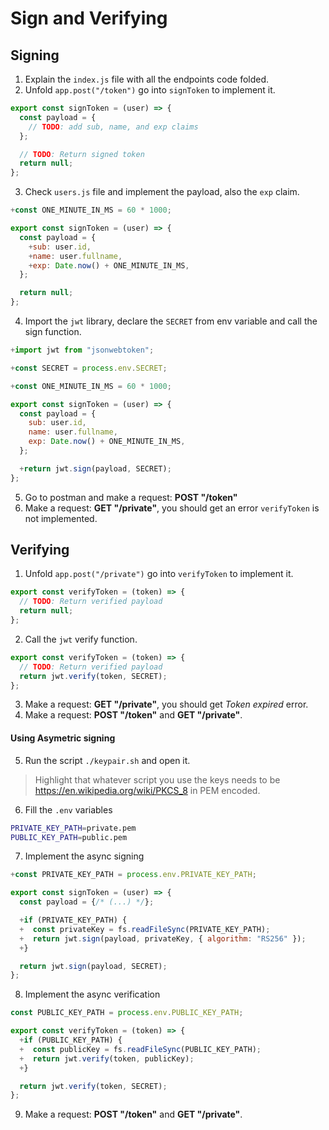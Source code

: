 # Sign and Verifying

## Signing
1. Explain the `index.js` file with all the endpoints code folded.
2. Unfold `app.post("/token")` go into `signToken` to implement it.

```javascript
export const signToken = (user) => {
  const payload = {
	// TODO: add sub, name, and exp claims
  };

  // TODO: Return signed token
  return null;
};
```
3. Check `users.js` file and implement the payload, also the `exp` claim.
```javascript
+const ONE_MINUTE_IN_MS = 60 * 1000;

export const signToken = (user) => {
  const payload = {
	+sub: user.id,
    +name: user.fullname,
    +exp: Date.now() + ONE_MINUTE_IN_MS,
  };

  return null;
};
```

4. Import the `jwt` library, declare the `SECRET` from env variable and call the sign function.

```javascript
+import jwt from "jsonwebtoken";

+const SECRET = process.env.SECRET;

+const ONE_MINUTE_IN_MS = 60 * 1000;

export const signToken = (user) => {
  const payload = {
	sub: user.id,
    name: user.fullname,
    exp: Date.now() + ONE_MINUTE_IN_MS,
  };

  +return jwt.sign(payload, SECRET);
};
```
5. Go to postman and make a request: **POST "/token"**
6. Make a request: **GET "/private"**, you should get an error `verifyToken` is not implemented.

## Verifying
1. Unfold `app.post("/private")` go into `verifyToken` to implement it.
```javascript
export const verifyToken = (token) => {
  // TODO: Return verified payload
  return null;
};
```
2. Call the `jwt` verify function.
```javascript
export const verifyToken = (token) => {
  // TODO: Return verified payload
  return jwt.verify(token, SECRET);
};
```
3. Make a request: **GET "/private"**, you should get *Token expired* error.
4. Make a request: **POST "/token"** and **GET "/private"**.

#### Using Asymetric signing
5. Run the script `./keypair.sh` and open it.
>Highlight that whatever script you use the keys needs to be https://en.wikipedia.org/wiki/PKCS_8 in PEM encoded.
6. Fill the `.env` variables
```bash
PRIVATE_KEY_PATH=private.pem
PUBLIC_KEY_PATH=public.pem
```
7. Implement the async signing
```javascript
+const PRIVATE_KEY_PATH = process.env.PRIVATE_KEY_PATH;

export const signToken = (user) => {
  const payload = {/* (...) */};

  +if (PRIVATE_KEY_PATH) {
  +  const privateKey = fs.readFileSync(PRIVATE_KEY_PATH);
  +  return jwt.sign(payload, privateKey, { algorithm: "RS256" });
  +}

  return jwt.sign(payload, SECRET);
};
```

8. Implement the async verification
```javascript
const PUBLIC_KEY_PATH = process.env.PUBLIC_KEY_PATH;

export const verifyToken = (token) => {
  +if (PUBLIC_KEY_PATH) {
  +  const publicKey = fs.readFileSync(PUBLIC_KEY_PATH);
  +  return jwt.verify(token, publicKey);
  +}

  return jwt.verify(token, SECRET);
};

```
9. Make a request: **POST "/token"** and **GET "/private"**.
